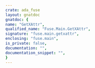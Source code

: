 ```yaml
---
crate: ada_fuse
layout: gnatdoc
gnatdoc: {
name: "GetXAttr",
qualified_name: "Fuse.Main.GetXAttr",
signature: "fuse.main.getxattr",
enclosing: "fuse.main",
is_private: false,
documentation: "",
documentation_snippet: "",
}
---
```

